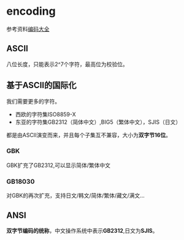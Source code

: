 # encoding

参考资料[编码大全](http://www.slideshare.net/guestf749d5/ss-3812216)

## ASCII

八位长度，只能表示2^7个字符，最高位为校验位。

## 基于ASCII的国际化

我们需要更多的字符。

* 西欧的字符集ISO8859-X
* 东亚的字符集GB2312（简体中文）,BIG5（繁体中文），SJIS（日文）

都是由ASCII演变而来，并且每个子集互不兼容，大小为**双字节16位**。

### GBK

GBK扩充了GB2312,可以显示简体/繁体中文

### GB18030
	
对GBK的再次扩充，支持日文/韩文/简体/繁体/藏文/满文...

## ANSI

**双字节编码的统称**，中文操作系统中表示**GB2312**,日文为**SJIS**。